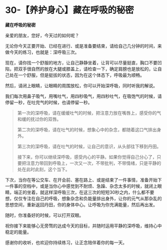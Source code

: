 # 30-【养护身心】藏在呼吸的秘密

**藏在呼吸的秘密**

亲爱的朋友，您好，今天过的如何呢？

无论你今天正要开始、已经在进行、或是准备要结束，请给自己几分钟的时间，来做今天的练习，也就是：深呼吸三次。

现在，请你找一个舒服的地方，让自己静静坐着，让背可以尽量挺直，胸口不要凹陷，把双手很自然的放在大腿或膝盖上，请检查一下，确定肩膀也是放松的，让自己处在一个舒服，但是挺拔的状态，因为在这个体态下，呼吸最为顺畅。

然后，请闭上眼睛，让眼睛的周围放松，你可以开始深呼吸，同时听我的解说。

我们每次用鼻子吸气，用嘴吐气，用四秒吸气，用四秒吐气，在吸饱气的时候，请停留一秒，在吐完气的时候，也请停留一秒。

> 第一次的深呼吸，请在缓缓吐气的时候，把注意力放在嘴唇上，感受你的气和缓的抚过你的双唇。
>
> 第二次的深呼吸，请在吐气的时候，想象心中的杂念，都随着这口气排出身外。
>
> 第三次的深呼吸，请在吐气的时候，让自己的意识，从头部往下移到丹田。
>
> 接下来，你可以继续深呼吸，感受内心的平静。如果你觉得自己分心了，只要把注意力带回到呼吸上，一次又一次，不带批判，不带情绪，只是平静的处在此时此刻，这个当下。

下次，当你在等公交车、在开会前、塞在路上、或是结束了一件事情，准备开始下一件事的空档中，或是当你心中感觉到不耐烦、急躁、杂念太多的时候，就闭上眼睛，端正的坐着，就这样深呼吸三次，在这三次的短短30秒之内，什么都不要想，仅仅专注在自己的呼吸，想象杂念和负能量排出身外，让你的元气从那杂乱的思想空间，重新返回丹田，你的身体中心。让呼吸为你充满能量，然后再出发。

随时，你准备好的时候，可以打开双眼。

祝你接下来能够心无旁骛的达成今天的目标，并随时运用平静的深呼吸，维持心中稳定的能量。

感谢你的收听，也欢迎你持续练习，让正念陪伴着你的每一天。